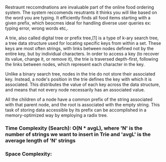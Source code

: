Restraunt reccomdnations are invaluable part of the online food ordering system. The system reccomends resutrants it thinks you will like based on the word you are typing.
It efficiently finds all food items starting with a given prefix, which beocmes ideal for handling diverse user queries ex: typing error, wrong words etc,.

A trie, also called digital tree or prefix tree,[1] is a type of k-ary search tree, a tree data structure used for locating specific keys from within a set. These keys are most often strings, with links between nodes defined not by the entire key, but by individual characters. In order to access a key (to recover its value, change it, or remove it), the trie is traversed depth-first, following the links between nodes, which represent each character in the key.

Unlike a binary search tree, nodes in the trie do not store their associated key. Instead, a node's position in the trie defines the key with which it is associated. This distributes the value of each key across the data structure, and means that not every node necessarily has an associated value.

All the children of a node have a common prefix of the string associated with that parent node, and the root is associated with the empty string. This task of storing data accessible by its prefix can be accomplished in a memory-optimized way by employing a radix tree.





### Time Complexity (Search):	O(N * avgL), where 'N' is the number of strings we want to insert in Trie and 'avgL' is the average length of 'N' strings

### Space Complexity: 

